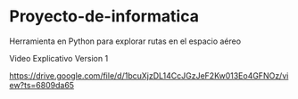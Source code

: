 # Proyecto-de-informatica
Herramienta en Python para explorar rutas en el espacio aéreo

Video Explicativo Version 1

https://drive.google.com/file/d/1bcuXjzDL14CcJGzJeF2Kw013Eo4GFNOz/view?ts=6809da65
